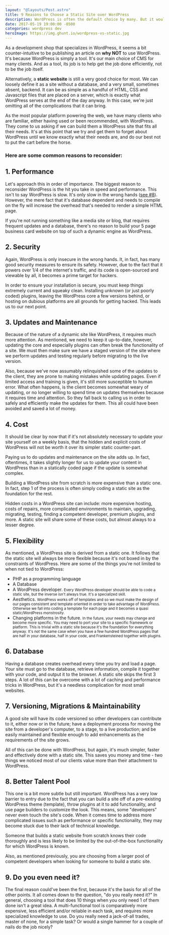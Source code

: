 ```yaml
---
layout: "@layouts/Post.astro"
title: 9 Reasons to Choose a Static Site over WordPress
description: WordPress is often the default choice by many. But it would do them some good to enumerate just why exactly they're choosing WordPress over a simpler static website.
date: 2017-05-19 19:00:00 -0500
categories: wordpress dev
heroImage: https://img.ghunt.io/wordpress-vs-static.jpg
---
```


As a development shop that specializes in WordPress, it seems a bit counter-intuitive to be publishing an article on **why NOT** to use WordPress. It's because WordPress is simply a tool. It's our main choice of CMS for many clients. And as a tool, its job is to help get the job done efficiently, not to be the job itself.

Alternatively, a **static website** is still a very good choice for most. We can loosely define it as a site without a database, and a very small, sometimes absent, backend. It can be as simple as a handful of HTML, CSS and Javascript files that are placed on a server, which is exactly what WordPress serves at the end of the day anyway. In this case, we're just omitting all of the complications that it can bring.

As the most popular platform powering the web, we have many clients who are familiar, either having used or been recommended, with WordPress. They come to us asking if we can build them a WordPress site that fits all their needs. It's at this point that we try and get them to forget about WordPress until we know exactly what their needs are, and do our best not to put the cart before the horse.

### Here are some common reasons to reconsider:

## 1. Performance

Let's approach this in order of importance. The biggest reason to reconsider WordPress is the hit you take in speed and performance. This isn't to say WordPress is slow. It's only slow in the wrong hands ([see #8](#8-better-talent-pool)). However, the mere fact that it's database dependent and needs to compile on the fly will increase the overhead that's needed to render a simple HTML page.

If you're not running something like a media site or blog, that requires frequent updates and a database, there's no reason to build your 5 page business card website on top of such a dynamic engine as WordPress.

## 2. Security

Again, WordPress is only insecure in the wrong hands. It, in fact, has many good security measures to ensure its safety. However, due to the fact that it powers over 1/4 of the internet's traffic, and its code is open-sourced and viewable by all, it becomes a prime target for hackers.

In order to ensure your installation is secure, you must keep things extremely current and squeaky clean. Installing unknown (or just poorly coded) plugins, leaving the WordPress core a few versions behind, or hosting on dubious platforms are all grounds for getting hacked. This leads us to our next point.

## 3. Updates and Maintenance

Because of the nature of a dynamic site like WordPress, it requires much more attention. As mentioned, we need to keep it up-to-date, however, updating the core and especially plugins can often break the functionality of a site. We must then make sure we have a staged version of the site where we perform updates and testing regularly before migrating to the live version.

Also, because we've now assumably relinquished some of the updates to the client, they are prone to making mistakes while updating pages. Even if limited access and training is given, it's still more susceptible to human error. What often happens, is the client becomes somewhat weary of updating, or no longer willing to spend time on updates themselves because it requires time and attention. So they fall back to calling us in order to safely and efficiently make the updates for them. This all could have been avoided and saved a lot of money.

## 4. Cost

It should be clear by now that if it's not absolutely necessary to update your site yourself on a weekly basis, that the hidden and explicit costs of WordPress will not be worth it over its simpler static counter-part.

Paying us to do updates and maintenance on the site adds up. In fact, oftentimes, it takes slightly longer for us to update your content in WordPress than in a statically coded page if the update is somewhat complex.

Building a WordPress site from scratch is more expensive than a static one. In fact, step 1 of the process is often simply coding a static site as the foundation for the rest.

Hidden costs in a WordPress site can include: more expensive hosting, costs of repairs, more complicated environments to maintain, upgrading, migrating, testing, finding a competent developer, premium plugins, and more. A static site will share some of these costs, but almost always to a lesser degree.

## 5. Flexibility

As mentioned, a WordPress site is derived from a static one. It follows that the static site will always be more flexible because it's not boxed in by the constraints of WordPress. Here are some of the things you're not limited to when not tied to WordPress:

- PHP as a programming language
- A Database
- A WordPress developer.
<small>Every WordPress developer should be able to code a static site, but the inverse isn't always true. It's a specialized skill.</small>
- Aesthetics.
<small>WordPress works off of templates and so we must make the design of our pages consistent and template oriented in order to take advantage of WordPress. Otherwise we fall into coding a template for each page and it becomes a quasi static/WordPress monstrosity.</small>
- Changing platforms in the future.
<small>In the future, your needs may change and become more specific. You may need to port your site to a specific framework or platform. This is trivial with a static site because it's the foundation for everything anyway. It's not the same case when you have a few hundred WordPress pages that are half in your database, half in your code, and Frankensteined together with plugins.</small>

## 6. Database

Having a database creates overhead every time you try and load a page. Your site must go to the database, retrieve information, compile it together with your code, and output it to the browser. A static site skips the first 3 steps. A lot of this can be overcome with a lot of caching and performance tricks in WordPress, but it's a needless complication for most small websites.

## 7. Versioning, Migrations & Maintainability

A good site will have its code versioned so other developers can contribute to it, either now or in the future; have a deployment process for moving the site from a developer's computer, to a stage, to a live production; and be easily maintained and flexible enough to add enhancements as the requirements of the site grows.

All of this can be done with WordPress, but again, it's much simpler, faster and effectively done with a static site. This saves you money and time - two things we noticed most of our clients value more than their attachment to WordPress.

## 8. Better Talent Pool

This one is a bit more subtle but still important. WordPress has a very low barrier to entry due to the fact that you can build a site off of a pre-existing WordPress theme (template), throw plugins at it to add functionality, and use page builders to customize the look. This means, some "developers" never even touch the site's code. When it comes time to address more complicated issues such as performance or specific functionality, they may become stuck due to their lack of technical knowledge.

Someone that builds a static website from scratch knows their code thoroughly and is less likely to be limited by the out-of-the-box functionality for which WordPress is known.

Also, as mentioned previously, you are choosing from a larger pool of competent developers when looking for someone to build a static site.

## 9. Do you even need it?

The final reason could've been the first, because it's the basis for all of the other points. It all comes down to the question, "do you really need it?" In general, choosing a tool that does 10 things when you only need 1 of them done isn't a great idea. A multi-functional tool is comparatively more expensive, less efficient and/or reliable in each task, and requires more specialized knowledge to use. Do you really need a jack-of-all trades, master of none, for a simple task? Or would a single hammer for a couple of nails do the job nicely?
